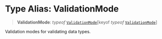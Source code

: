 # Type Alias: ValidationMode

> **ValidationMode**: *typeof* [`ValidationMode`](../variables/ValidationMode.md)\[keyof *typeof* [`ValidationMode`](../variables/ValidationMode.md)\]

Validation modes for validating data types.
